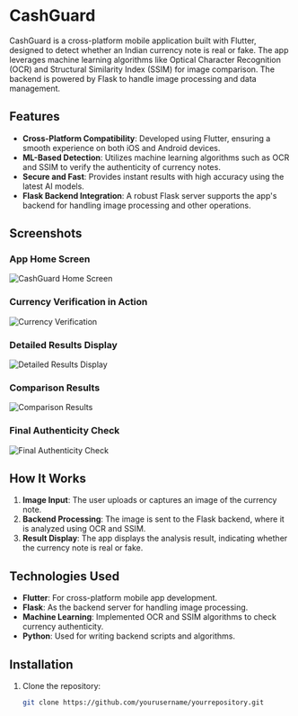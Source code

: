 # CashGuard

CashGuard is a cross-platform mobile application built with Flutter, designed to detect whether an Indian currency note is real or fake. The app leverages machine learning algorithms like Optical Character Recognition (OCR) and Structural Similarity Index (SSIM) for image comparison. The backend is powered by Flask to handle image processing and data management.

## Features

- **Cross-Platform Compatibility**: Developed using Flutter, ensuring a smooth experience on both iOS and Android devices.
- **ML-Based Detection**: Utilizes machine learning algorithms such as OCR and SSIM to verify the authenticity of currency notes.
- **Secure and Fast**: Provides instant results with high accuracy using the latest AI models.
- **Flask Backend Integration**: A robust Flask server supports the app's backend for handling image processing and other operations.

## Screenshots

### App Home Screen
![CashGuard Home Screen](https://raw.githubusercontent.com/yourusername/yourrepository/main/photo_2024-09-12_21-13-44.jpg)

### Currency Verification in Action
![Currency Verification](https://raw.githubusercontent.com/yourusername/yourrepository/main/photo_2024-09-12_21-13-47.jpg)

### Detailed Results Display
![Detailed Results Display](https://raw.githubusercontent.com/yourusername/yourrepository/main/photo_2024-09-12_21-13-52.jpg)

### Comparison Results
![Comparison Results](https://raw.githubusercontent.com/yourusername/yourrepository/main/photo_2024-09-12_21-13-54.jpg)

### Final Authenticity Check
![Final Authenticity Check](https://raw.githubusercontent.com/yourusername/yourrepository/main/photo_2024-09-12_21-14-01.jpg)

## How It Works

1. **Image Input**: The user uploads or captures an image of the currency note.
2. **Backend Processing**: The image is sent to the Flask backend, where it is analyzed using OCR and SSIM.
3. **Result Display**: The app displays the analysis result, indicating whether the currency note is real or fake.

## Technologies Used

- **Flutter**: For cross-platform mobile app development.
- **Flask**: As the backend server for handling image processing.
- **Machine Learning**: Implemented OCR and SSIM algorithms to check currency authenticity.
- **Python**: Used for writing backend scripts and algorithms.

## Installation

1. Clone the repository:
   ```bash
   git clone https://github.com/yourusername/yourrepository.git
